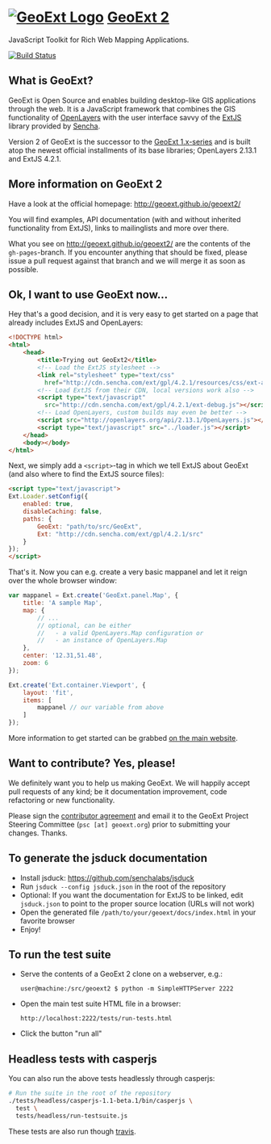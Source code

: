 # [![GeoExt Logo](http://geoext.github.io/geoext2/website-resources/img/GeoExt-logo.png "GeoExt Logo")](http://geoext.github.io/geoext2/) [GeoExt 2](http://geoext.github.io/geoext2/)

JavaScript Toolkit for Rich Web Mapping Applications.

[![Build Status](https://travis-ci.org/geoext/geoext2.png)](https://travis-ci.org/geoext/geoext2)


## What is GeoExt?

GeoExt is Open Source and enables building desktop-like GIS applications through
the web. It is a JavaScript framework that combines the GIS functionality of
[OpenLayers](http://openlayers.org) with the user interface savvy of the
[ExtJS](http://www.sencha.com/products/extjs/) library provided by
[Sencha](http://www.sencha.com/).

Version 2 of GeoExt is the successor to the
[GeoExt 1.x-series](http://geoext.org) and is built atop the newest official
installments of its base libraries; OpenLayers 2.13.1 and ExtJS 4.2.1.


## More information on GeoExt 2

Have a look at the official homepage: http://geoext.github.io/geoext2/

You will find examples, API documentation (with and without inherited
functionality from ExtJS), links to mailinglists and more over there.

What you see on http://geoext.github.io/geoext2/ are the contents of the
`gh-pages`-branch. If you encounter anything that should be fixed, please issue
a pull request against that branch and we will merge it as soon as possible.


## Ok, I want to use GeoExt now...

Hey that's a good decision, and it is very easy to get started on a page that
already includes ExtJS and OpenLayers:

```html
<!DOCTYPE html>
<html>
    <head>
        <title>Trying out GeoExt2</title>
        <!-- Load the ExtJS stylesheet -->
        <link rel="stylesheet" type="text/css"
          href="http://cdn.sencha.com/ext/gpl/4.2.1/resources/css/ext-all.css">
        <!-- Load ExtJS from their CDN, local versions work also -->
        <script type="text/javascript"
          src="http://cdn.sencha.com/ext/gpl/4.2.1/ext-debug.js"></script>
        <!-- Load OpenLayers, custom builds may even be better -->
        <script src="http://openlayers.org/api/2.13.1/OpenLayers.js"></script>
        <script type="text/javascript" src="../loader.js"></script>
    </head>
    <body></body>
</html>
```

Next, we simply add a `<script>`-tag in which we tell ExtJS about GeoExt (and
also where to find the ExtJS source files):

```html
<script type="text/javascript">
Ext.Loader.setConfig({
    enabled: true,
    disableCaching: false,
    paths: {
        GeoExt: "path/to/src/GeoExt",
        Ext: "http://cdn.sencha.com/ext/gpl/4.2.1/src"
    }
});
</script>
```

That's it. Now you can e.g. create a very basic mappanel and let it reign over
the whole browser window:

```javascript
var mappanel = Ext.create('GeoExt.panel.Map', {
    title: 'A sample Map',
    map: {
        // ...
        // optional, can be either
        //   - a valid OpenLayers.Map configuration or
        //   - an instance of OpenLayers.Map
    },
    center: '12.31,51.48',
    zoom: 6
});

Ext.create('Ext.container.Viewport', {
    layout: 'fit',
    items: [
        mappanel // our variable from above
    ]
});
```

More information to get started can be grabbed
[on the main website](http://geoext.github.io/geoext2).


## Want to contribute? Yes, please!

We definitely want you to help us making GeoExt. We will happily accept pull
requests of any kind; be it documentation improvement, code refactoring or new
functionality.

Please sign the [contributor agreement](http://trac.geoext.org/browser/docs/contributor_agreements/geoext_agreement.pdf?format=raw)
and email it to the GeoExt Project Steering Committee (`psc [at] geoext.org`)
prior to submitting your changes. Thanks.


## To generate the jsduck documentation

*   Install jsduck: https://github.com/senchalabs/jsduck
*   Run `jsduck --config jsduck.json` in the root of the repository
*   Optional: If you want the documentation for ExtJS to be linked, edit
    `jsduck.json` to point to the proper source location (URLs will not work)
*   Open the generated file `/path/to/your/geoext/docs/index.html` in your
    favorite browser
*   Enjoy!


## To run the test suite

*   Serve the contents of a GeoExt 2 clone on a webserver, e.g.:

    `user@machine:/src/geoext2 $ python -m SimpleHTTPServer 2222`

*   Open the main test suite HTML file in a browser:

    `http://localhost:2222/tests/run-tests.html`

*   Click the button "run all"

## Headless tests with casperjs

You can also run the above tests headlessly through casperjs:

```bash
# Run the suite in the root of the repository
./tests/headless/casperjs-1.1-beta.1/bin/casperjs \
  test \
  tests/headless/run-testsuite.js
```

These tests are also run though [travis](https://travis-ci.org/geoext/geoext2).


